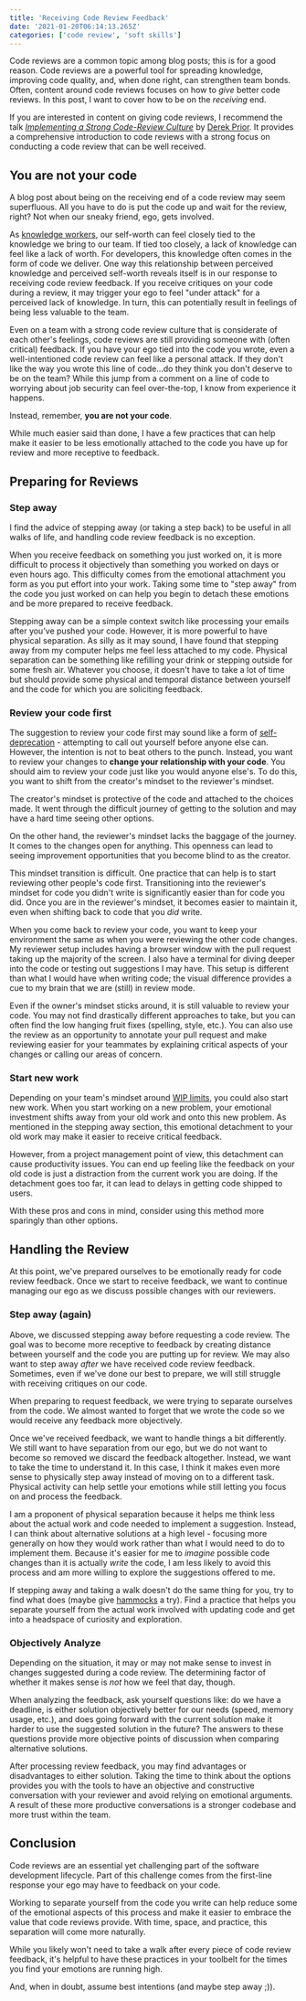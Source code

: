 ```yaml
---
title: 'Receiving Code Review Feedback'
date: '2021-01-20T06:14:13.265Z'
categories: ['code review', 'soft skills']
---
```


Code reviews are a common topic among blog posts; this is for a good reason. Code reviews are a powerful tool for spreading knowledge, improving code quality, and, when done right, can strengthen team bonds. Often, content around code reviews focuses on how to _give_ better code reviews. In this post, I want to cover how to be on the _receiving_ end.

If you are interested in content on giving code reviews, I recommend the talk [_Implementing a Strong Code-Review Culture_](https://youtu.be/PJjmw9TRB7s) by [Derek Prior](https://twitter.com/derekprior?lang=en). It provides a comprehensive introduction to code reviews with a strong focus on conducting a code review that can be well received.

## You are not your code

A blog post about being on the receiving end of a code review may seem superfluous. All you have to do is put the code up and wait for the review, right? Not when our sneaky friend, ego, gets involved.

As [knowledge workers](https://en.wikipedia.org/wiki/Knowledge_worker), our self-worth can feel closely tied to the knowledge we bring to our team. If tied too closely, a lack of knowledge can feel like a lack of worth. For developers, this knowledge often comes in the form of code we deliver. One way this relationship between perceived knowledge and perceived self-worth reveals itself is in our response to receiving code review feedback. If you receive critiques on your code during a review, it may trigger your ego to feel "under attack" for a perceived lack of knowledge. In turn, this can potentially result in feelings of being less valuable to the team. 

Even on a team with a strong code review culture that is considerate of each other's feelings, code reviews are still providing someone with (often critical) feedback. If you have your ego tied into the code you wrote, even a well-intentioned code review can feel like a personal attack. If they don't like the way you wrote this line of code...do they think you don't deserve to be on the team? While this jump from a comment on a line of code to worrying about job security can feel over-the-top, I know from experience it happens.

 Instead, remember, **you are not your code**. 

While much easier said than done, I have a few practices that can help make it easier to be less emotionally attached to the code you have up for review and more receptive to feedback.

## Preparing for Reviews

### Step away

I find the advice of stepping away (or taking a step back) to be useful in all walks of life, and handling code review feedback is no exception.

When you receive feedback on something you just worked on, it is more difficult to process it objectively than something you worked on days or even hours ago. This difficulty comes from the emotional attachment you form as you put effort into your work. Taking some time to "step away" from the code you just worked on can help you begin to detach these emotions and be more prepared to receive feedback.

Stepping away can be a simple context switch like processing your emails after you've pushed your code. However, it is more powerful to have physical separation. As silly as it may sound, I have found that stepping away from my computer helps me feel less attached to my code. Physical separation can be something like refilling your drink or stepping outside for some fresh air. Whatever you choose, it doesn't have to take a lot of time but should provide some physical and temporal distance between yourself and the code for which you are soliciting feedback. 

### Review your code first

The suggestion to review your code first may sound like a form of [self-deprecation](https://en.wikipedia.org/wiki/Self-deprecation) - attempting to call out yourself before anyone else can. However, the intention is not to beat others to the punch. Instead, you want to review your changes to **change your relationship with your code**.  You should aim to review your code just like you would anyone else's.  To do this, you want to shift from the creator's mindset to the reviewer's mindset. 

The creator's mindset is protective of the code and attached to the choices made. It went through the difficult journey of getting to the solution and may have a hard time seeing other options. 

On the other hand, the reviewer's mindset lacks the baggage of the journey. It comes to the changes open for anything. This openness can lead to seeing improvement opportunities that you become blind to as the creator.

This mindset transition is difficult. One practice that can help is to start reviewing other people's code first. Transitioning into the reviewer's mindset for code you didn't write is significantly easier than for code you did. Once you are in the reviewer's mindset, it becomes easier to maintain it, even when shifting back to code that you _did_ write.

When you come back to review your code, you want to keep your environment the same as when you were reviewing the other code changes. My reviewer setup includes having a browser window with the pull request taking up the majority of the screen.  I also have a terminal for diving deeper into the code or testing out suggestions I may have. This setup is different than what I would have when writing code; the visual difference provides a cue to my brain that we are (still) in review mode. 

Even if the owner's mindset sticks around, it is still valuable to review your code. You may not find drastically different approaches to take, but you can often find the low hanging fruit fixes (spelling, style, etc.). You can also use the review as an opportunity to annotate your pull request and make reviewing easier for your teammates by explaining critical aspects of your changes or calling our areas of concern. 

### Start new work

Depending on your team's mindset around [WIP limits](https://www.planview.com/resources/articles/benefits-wip-limits/), you could also start new work. When you start working on a new problem, your emotional investment shifts away from your old work and onto this new problem. As mentioned in the stepping away section, this emotional detachment to your old work may make it easier to receive critical feedback. 

However, from a project management point of view, this detachment can cause productivity issues. You can end up feeling like the feedback on your old code is just a distraction from the current work you are doing. If the detachment goes too far, it can lead to delays in getting code shipped to users.

With these pros and cons in mind, consider using this method more sparingly than other options.

## Handling the Review

At this point, we've prepared ourselves to be emotionally ready for code review feedback. Once we start to receive feedback, we want to continue managing our ego as we discuss possible changes with our reviewers. 

### Step away (again)

Above, we discussed stepping away before requesting a code review. The goal was to become more receptive to feedback by creating distance between yourself and the code you are putting up for review. We may also want to step away _after_ we have received code review feedback. Sometimes, even if we've done our best to prepare, we will still struggle with receiving critiques on our code.

When preparing to request feedback, we were trying to separate ourselves from the code. We almost wanted to forget that we wrote the code so we would receive any feedback more objectively. 

Once we've received feedback, we want to handle things a bit differently. We still want to have separation from our ego, but we do not want to become so removed we discard the feedback altogether. Instead, we want to take the time to understand it. In this case, I think it makes even more sense to physically step away instead of moving on to a different task. Physical activity can help settle your emotions while still letting you focus on and process the feedback. 

I am a proponent of physical separation because it helps me think less about the actual work and code needed to implement a suggestion. Instead, I can think about alternative solutions at a high level - focusing more generally on how they would work rather than what I would need to do to implement them. Because it's easier for me to _imagine_ possible code changes than it is actually _write_ the code, I am less likely to avoid this process and am more willing to explore the suggestions offered to me. 

If stepping away and taking a walk doesn't do the same thing for you, try to find what does (maybe give [hammocks](https://www.youtube.com/watch?v=f84n5oFoZBc) a try). Find a practice that helps you separate yourself from the actual work involved with updating code and get into a headspace of curiosity and exploration. 

### Objectively Analyze

Depending on the situation, it may or may not make sense to invest in changes suggested during a code review. The determining factor of whether it makes sense is _not_ how we feel that day, though.

When analyzing the feedback, ask yourself questions like: do we have a deadline, is either solution objectively better for our needs (speed, memory usage, etc.), and does going forward with the current solution make it harder to use the suggested solution in the future? The answers to these questions provide more objective points of discussion when comparing alternative solutions.

After processing review feedback, you may find advantages or disadvantages to either solution. Taking the time to think about the options provides you with the tools to have an objective and constructive conversation with your reviewer and avoid relying on emotional arguments. A result of these more productive conversations is a stronger codebase and more trust within the team.

## Conclusion

Code reviews are an essential yet challenging part of the software development lifecycle. Part of this challenge comes from the first-line response your ego may have to feedback on your code. 

Working to separate yourself from the code you write can help reduce some of the emotional aspects of this process and make it easier to embrace the value that code reviews provide. With time, space, and practice, this separation will come more naturally. 

While you likely won't need to take a walk after every piece of code review feedback, it's helpful to have these practices in your toolbelt for the times you find your emotions are running high.

And, when in doubt, assume best intentions (and maybe step away ;)). 

